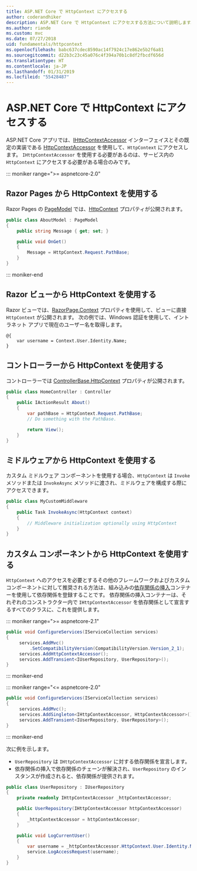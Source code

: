 ```yaml
---
title: ASP.NET Core で HttpContext にアクセスする
author: coderandhiker
description: ASP.NET Core で HttpContext にアクセスする方法について説明します。
ms.author: riande
ms.custom: mvc
ms.date: 07/27/2018
uid: fundamentals/httpcontext
ms.openlocfilehash: babc637cdec8590ac14f7924c17e862e5b2f6a81
ms.sourcegitcommit: d22b3c23c45a076c4f394a70b1c8df2fbcdf656d
ms.translationtype: HT
ms.contentlocale: ja-JP
ms.lasthandoff: 01/31/2019
ms.locfileid: "55428487"
---
```

# <a name="access-httpcontext-in-aspnet-core"></a>ASP.NET Core で HttpContext にアクセスする

ASP.NET Core アプリでは、[IHttpContextAccessor](/dotnet/api/microsoft.aspnetcore.http.ihttpcontextaccessor) インターフェイスとその既定の実装である [HttpContextAccessor](/dotnet/api/microsoft.aspnetcore.http.httpcontextaccessor) を使用して、`HttpContext` にアクセスします。 `IHttpContextAccessor` を使用する必要があるのは、サービス内の `HttpContext` にアクセスする必要がある場合のみです。

::: moniker range=">= aspnetcore-2.0"

## <a name="use-httpcontext-from-razor-pages"></a>Razor Pages から HttpContext を使用する

Razor Pages の [PageModel](/dotnet/api/microsoft.aspnetcore.mvc.razorpages.pagemodel) では、[HttpContext](/dotnet/api/microsoft.aspnetcore.mvc.razorpages.pagemodel.httpcontext) プロパティが公開されます。

```csharp
public class AboutModel : PageModel
{
    public string Message { get; set; }

    public void OnGet()
    {
        Message = HttpContext.Request.PathBase;
    }
}
```

::: moniker-end

## <a name="use-httpcontext-from-a-razor-view"></a>Razor ビューから HttpContext を使用する

Razor ビューでは、[RazorPage.Context](/dotnet/api/microsoft.aspnetcore.mvc.razor.razorpage.context#Microsoft_AspNetCore_Mvc_Razor_RazorPage_Context) プロパティを使用して、ビューに直接 `HttpContext` が公開されます。 次の例では、Windows 認証を使用して、イントラネット アプリで現在のユーザー名を取得します。

```cshtml
@{
    var username = Context.User.Identity.Name;
}
```

## <a name="use-httpcontext-from-a-controller"></a>コントローラーから HttpContext を使用する

コントローラーでは [ControllerBase.HttpContext](/dotnet/api/microsoft.aspnetcore.mvc.controllerbase.httpcontext) プロパティが公開されます。

```csharp
public class HomeController : Controller
{
    public IActionResult About()
    {
        var pathBase = HttpContext.Request.PathBase;
        // Do something with the PathBase.

        return View();
    }
}
```

## <a name="use-httpcontext-from-middleware"></a>ミドルウェアから HttpContext を使用する

カスタム ミドルウェア コンポーネントを使用する場合、`HttpContext` は `Invoke` メソッドまたは `InvokeAsync` メソッドに渡され、ミドルウェアを構成する際にアクセスできます。

```csharp
public class MyCustomMiddleware
{
    public Task InvokeAsync(HttpContext context)
    {
        // Middleware initialization optionally using HttpContext
    }
}
```

## <a name="use-httpcontext-from-custom-components"></a>カスタム コンポーネントから HttpContext を使用する

`HttpContext` へのアクセスを必要とするその他のフレームワークおよびカスタム コンポーネントに対して推奨される方法は、組み込みの[依存関係の挿入](xref:fundamentals/dependency-injection)コンテナーを使用して依存関係を登録することです。 依存関係の挿入コンテナーは、それぞれのコンストラクター内で `IHttpContextAccessor` を依存関係として宣言するすべてのクラスに、これを提供します。

::: moniker range=">= aspnetcore-2.1"

```csharp
public void ConfigureServices(IServiceCollection services)
{
     services.AddMvc()
         .SetCompatibilityVersion(CompatibilityVersion.Version_2_1);
     services.AddHttpContextAccessor();
     services.AddTransient<IUserRepository, UserRepository>();
}
```

::: moniker-end

::: moniker range="<= aspnetcore-2.0"

```csharp
public void ConfigureServices(IServiceCollection services)
{
     services.AddMvc();
     services.AddSingleton<IHttpContextAccessor, HttpContextAccessor>();
     services.AddTransient<IUserRepository, UserRepository>();
}
```

::: moniker-end

次に例を示します。

* `UserRepository` は `IHttpContextAccessor` に対する依存関係を宣言します。
* 依存関係の挿入で依存関係のチェーンが解決され、`UserRepository` のインスタンスが作成されると、依存関係が提供されます。

```csharp
public class UserRepository : IUserRepository
{
    private readonly IHttpContextAccessor _httpContextAccessor;

    public UserRepository(IHttpContextAccessor httpContextAccessor)
    {
        _httpContextAccessor = httpContextAccessor;
    }

    public void LogCurrentUser()
    {
        var username = _httpContextAccessor.HttpContext.User.Identity.Name;
        service.LogAccessRequest(username);
    }
}
```
